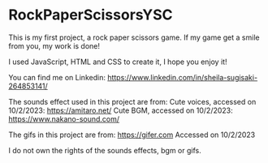 # RockPaperScissorsYSC
 This is my first project, a rock paper scissors game. If my game get a smile from you, my work is done!

 I used JavaScript, HTML and CSS to create it, I hope you enjoy it!

 You can find me on Linkedin: https://www.linkedin.com/in/sheila-sugisaki-264853141/

The sounds effect used in this project are from:
Cute voices, accessed on 10/2/2023: https://amitaro.net/
Cute BGM, accessed on 10/2/2023: https://www.nakano-sound.com/

The gifs in this project are from:
https://gifer.com  Accessed on 10/2/2023

I do not own the rights of the sounds effects, bgm or gifs.
